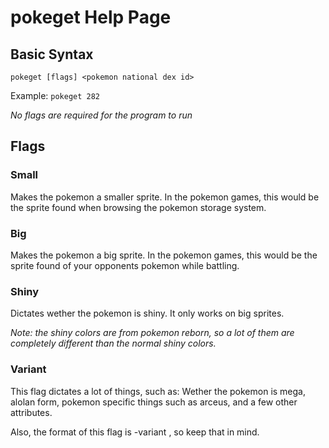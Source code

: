 pokeget Help Page
===
## Basic Syntax
`pokeget [flags] <pokemon national dex id>`

Example: `pokeget 282`

*No flags are required for the program to run*

## Flags
### Small
Makes the pokemon a smaller sprite. In the pokemon games, this would be the sprite found when browsing the pokemon storage system.

### Big
Makes the pokemon a big sprite. In the pokemon games, this would be the sprite found of your opponents pokemon while battling.

### Shiny
Dictates wether the pokemon is shiny. It only works on big sprites. 

*Note: the shiny colors are from pokemon reborn, so a lot of them are completely different than the normal shiny colors.*

### Variant
This flag dictates a lot of things, such as: Wether the pokemon is mega, alolan form, pokemon specific things such as arceus, and a few other attributes.
    
Also, the format of this flag is -variant <number>, so keep that in mind.